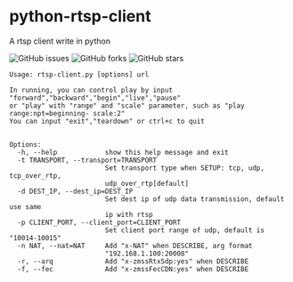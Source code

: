 # python-rtsp-client
A rtsp client write in python

![GitHub issues](https://img.shields.io/github/issues/Yadro-Intra/python-rtsp-client.svg)
![GitHub forks](https://img.shields.io/github/forks/Yadro-Intra/python-rtsp-client.svg)
![GitHub stars](https://img.shields.io/github/stars/Yadro-Intra/python-rtsp-client.svg)

    Usage: rtsp-client.py [options] url
    
    In running, you can control play by input "forward","backward","begin","live","pause"
    or "play" with "range" and "scale" parameter, such as "play range:npt=beginning- scale:2"
    You can input "exit","teardown" or ctrl+c to quit
    
    
    Options:
      -h, --help            show this help message and exit
      -t TRANSPORT, --transport=TRANSPORT
                            Set transport type when SETUP: tcp, udp, tcp_over_rtp,
                            udp_over_rtp[default]
      -d DEST_IP, --dest_ip=DEST_IP
                            Set dest ip of udp data transmission, default use same
                            ip with rtsp
      -p CLIENT_PORT, --client_port=CLIENT_PORT
                            Set client port range of udp, default is "10014-10015"
      -n NAT, --nat=NAT     Add "x-NAT" when DESCRIBE, arg format
                            "192.168.1.100:20008"
      -r, --arq             Add "x-zmssRtxSdp:yes" when DESCRIBE
      -f, --fec             Add "x-zmssFecCDN:yes" when DESCRIBE
